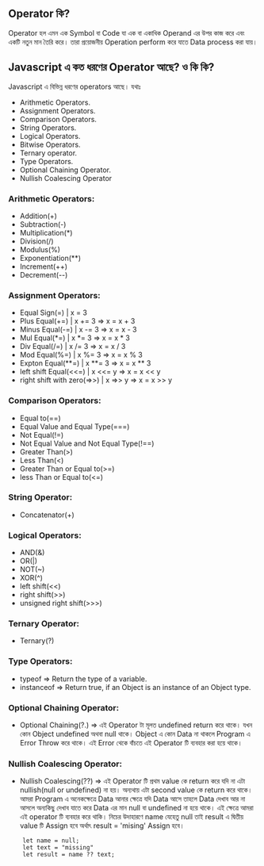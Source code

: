 ## Operator কি?
Operator হল এমন এক Symbol বা Code যা এক বা একাধিক Operand এর উপর কাজ করে এবং একটি নতুন মান তৈরি করে। তারা প্রয়োজনীয় Operation perform করে যাতে Data process করা যায়। 

## Javascript এ কত ধরণের Operator আছে? ও কি কি?
Javascript এ বিভিন্ন ধরণের operators আছে। যথাঃ
- Arithmetic Operators.
- Assignment Operators.
- Comparison Operators.
- String Operators.
- Logical Operators.
- Bitwise Operators.
- Ternary operator.
- Type Operators.
- Optional Chaining Operator.
- Nullish Coalescing Operator


### Arithmetic Operators:
- Addition(+)
- Subtraction(-)
- Multiplication(*)
- Division(/)
- Modulus(%)
- Exponentiation(**)
- Increment(++)
- Decrement(--)

### Assignment Operators:
- Equal Sign(=)      | x = 3
- Plus Equal(+=)     | x += 3 => x = x + 3
- Minus Equal(-=)    | x -= 3 => x = x - 3
- Mul Equal(*=)      | x *= 3 => x = x * 3
- Div Equal(/=)      | x /= 3 => x = x / 3
- Mod Equal(%=)      | x %= 3 => x = x % 3
- Expton Equal(**=)      | x **= 3 => x = x ** 3
- left shift Equal(<<=)      | x <<= y => x = x << y 
- right shift with zero(=>>)      | x =>> y => x = x >> y 

### Comparison Operators:
- Equal to(==)
- Equal Value and Equal Type(===)
- Not Equal(!=)
- Not Equal Value and Not Equal Type(!==)
- Greater Than(>)
- Less Than(<)
- Greater Than or Equal to(>=)
- less Than or Equal to(<=)

### String Operator:
- Concatenator(+)

### Logical Operators:
- AND(&)
- OR(|)
- NOT(~)
- XOR(^)
- left shift(<<)
- right shift(>>)
- unsigned right shift(>>>)

### Ternary Operator:
- Ternary(?)

### Type Operators:
- typeof  => Return the type of a variable.
- instanceof => Return true, if an Object is an instance of an Object type.

### Optional Chaining Operator:
- Optional Chaining(?.) => এই Operator টা মূলত undefined return করে থাকে। যখন কোন Object undefined অথবা null থাকে। Object এ কোন Data না থাকলে Program এ Error Throw করে থাকে। এই Error থেকে বাঁচতে এই Operator টি ব্যবহার করা হয়ে থাকে। 

### Nullish Coalescing Operator:
- Nullish Coalescing(??) => এই Operator টি প্রথম value কে return করে যদি না এটা nullish(null or undefined) না হয়। অন্যথায় এটা second value কে return করে থাকে। আমরা Program এ অনেকক্ষেত্রে Data আনার ক্ষেত্রে যদি Data আসে তাহলে Data দেখাব আর না আসলে অন্যকিছু দেখাব যাতে করে Data এর মান null বা undefined না হয়ে থাকে। এই ক্ষেত্রে আমরা এই operator টি ব্যবহার করে থাকি। নিচের উদাহারণে name যেহেতু null তাই result এ দ্বিতীয় value টি Assign হবে অর্থাৎ result = 'mising' Assign হবে। 
```
    let name = null;
    let text = "missing"
    let result = name ?? text;

```
